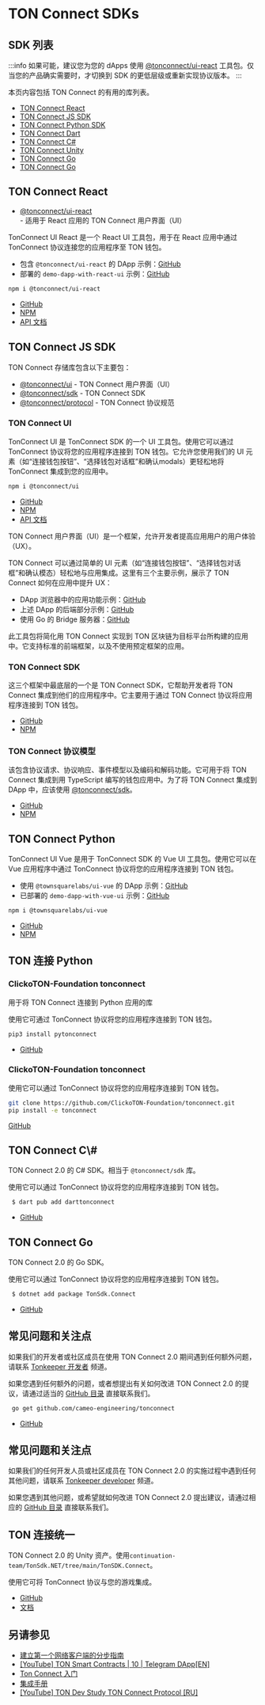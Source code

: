 # TON Connect SDKs

## SDK 列表

:::info
如果可能，建议您为您的 dApps 使用 [@tonconnect/ui-react](/develop/dapps/ton-connect/developers#ton-connect-ui-react) 工具包。仅当您的产品确实需要时，才切换到 SDK 的更低层级或重新实现协议版本。
:::

本页内容包括 TON Connect 的有用的库列表。

- [TON Connect React](/develop/dapps/ton-connect/developers#ton-connect-react)
- [TON Connect JS SDK](/develop/dapps/ton-connect/developers#ton-connect-js-sdk)
- [TON Connect Python SDK](/develop/dapps/ton-connect/developers#ton-connect-python)
- [TON Connect Dart](/develop/dapps/ton-connect/developers#ton-connect-dart)
- [TON Connect C#](/develop/dapps/ton-connect/developers#ton-connect-c)
- [TON Connect Unity](/develop/dapps/ton-connect/developers#ton-connect-unity)
- [TON Connect Go](/develop/dapps/ton-connect/developers#ton-connect-go)
- [TON Connect Go](/v3/guidelines/ton-connect/guidelines/developers#ton-connect-go)

## TON Connect React

- [@tonconnect/ui-react](/develop/dapps/ton-connect/developers#ton-connect-ui-react) - 适用于 React 应用的 TON Connect 用户界面（UI）

TonConnect UI React 是一个 React UI 工具包，用于在 React 应用中通过 TonConnect 协议连接您的应用程序至 TON 钱包。

- 包含 `@tonconnect/ui-react` 的 DApp 示例：[GitHub](https://github.com/ton-connect/demo-dapp-with-react-ui)
- 部署的 `demo-dapp-with-react-ui` 示例：[GitHub](https://ton-connect.github.io/demo-dapp-with-react-ui/)

```bash
npm i @tonconnect/ui-react
```

- [GitHub](https://github.com/ton-connect/sdk/tree/main/packages/ui-react)
- [NPM](https://www.npmjs.com/package/@tonconnect/ui-react)
- [API 文档](https://ton-connect.github.io/sdk/modules/_tonconnect_ui_react.html)

## TON Connect JS SDK

TON Connect 存储库包含以下主要包：

- [@tonconnect/ui](/develop/dapps/ton-connect/developers#ton-connect-ui) - TON Connect 用户界面（UI）
- [@tonconnect/sdk](/develop/dapps/ton-connect/developers#ton-connect-sdk)  - TON Connect SDK
- [@tonconnect/protocol](/develop/dapps/ton-connect/developers#ton-connect-protocol-models) - TON Connect 协议规范

### TON Connect UI

TonConnect UI 是 TonConnect SDK 的一个 UI 工具包。使用它可以通过 TonConnect 协议将您的应用程序连接到 TON 钱包。它允许您使用我们的 UI 元素（如“连接钱包按钮”、“选择钱包对话框”和确认modals）更轻松地将 TonConnect 集成到您的应用中。

```bash
npm i @tonconnect/ui
```

- [GitHub](https://github.com/ton-connect/sdk/tree/main/packages/ui)
- [NPM](https://www.npmjs.com/package/@tonconnect/ui)
- [API 文档](https://ton-connect.github.io/sdk/modules/_tonconnect_ui.html)

TON Connect 用户界面（UI）是一个框架，允许开发者提高应用用户的用户体验（UX）。

TON Connect 可以通过简单的 UI 元素（如“连接钱包按钮”、“选择钱包对话框”和确认模态）轻松地与应用集成。这里有三个主要示例，展示了 TON Connect 如何在应用中提升 UX：

- DApp 浏览器中的应用功能示例：[GitHub](https://ton-connect.github.io/demo-dapp/)
- 上述 DApp 的后端部分示例：[GitHub](https://github.com/ton-connect/demo-dapp-backend)
- 使用 Go 的 Bridge 服务器：[GitHub](https://github.com/ton-connect/bridge)

此工具包将简化用 TON Connect 实现到 TON 区块链为目标平台所构建的应用中。它支持标准的前端框架，以及不使用预定框架的应用。

### TON Connect SDK

这三个框架中最底层的一个是 TON Connect SDK，它帮助开发者将 TON Connect 集成到他们的应用程序中。它主要用于通过 TON Connect 协议将应用程序连接到 TON 钱包。

- [GitHub](https://github.com/ton-connect/sdk/tree/main/packages/sdk)
- [NPM](https://www.npmjs.com/package/@tonconnect/sdk)

### TON Connect 协议模型

该包含协议请求、协议响应、事件模型以及编码和解码功能。它可用于将 TON Connect 集成到用 TypeScript 编写的钱包应用中。为了将 TON Connect 集成到 DApp 中，应该使用 [@tonconnect/sdk](https://www.npmjs.com/package/@tonconnect/sdk)。

- [GitHub](https://github.com/ton-connect/sdk/tree/main/packages/protocol)
- [NPM](https://www.npmjs.com/package/@tonconnect/protocol)

## TON Connect Python

TonConnect UI Vue 是用于 TonConnect SDK 的 Vue UI 工具包。使用它可以在 Vue 应用程序中通过 TonConnect 协议将您的应用程序连接到 TON 钱包。

- 使用 `@townsquarelabs/ui-vue` 的 DApp 示例：[GitHub](https://github.com/TownSquareXYZ/demo-dapp-with-vue-ui)
- 已部署的 `demo-dapp-with-vue-ui` 示例：[GitHub](https://townsquarexyz.github.io/demo-dapp-with-vue-ui/)

```bash
npm i @townsquarelabs/ui-vue
```

- [GitHub](https://github.com/TownSquareXYZ/tonconnect-ui-vue)
- [NPM](https://www.npmjs.com/package/@townsquarelabs/ui-vue)

## TON 连接 Python

### ClickoTON-Foundation tonconnect

用于将 TON Connect 连接到 Python 应用的库

使用它可通过 TonConnect 协议将您的应用程序连接到 TON 钱包。

```bash
pip3 install pytonconnect
```

- [GitHub](https://github.com/XaBbl4/pytonconnect)

### ClickoTON-Foundation tonconnect

使用它可以通过 TonConnect 协议将您的应用程序连接到 TON 钱包。

```bash
git clone https://github.com/ClickoTON-Foundation/tonconnect.git
pip install -e tonconnect
```

[GitHub](https://github.com/ClickoTON-Foundation/tonconnect)

## TON Connect C\\\#

TON Connect 2.0 的 C# SDK。相当于 `@tonconnect/sdk` 库。

使用它可以通过 TonConnect 协议将您的应用程序连接到 TON 钱包。

```bash
 $ dart pub add darttonconnect
```

- [GitHub](https://github.com/continuation-team/TonSdk.NET/tree/main/TonSDK.Connect)

## TON Connect Go

TON Connect 2.0 的 Go SDK。

使用它可以通过 TonConnect 协议将您的应用程序连接到 TON 钱包。

```bash
 $ dotnet add package TonSdk.Connect
```

- [GitHub](https://github.com/cameo-engineering/tonconnect)

## 常见问题和关注点

如果我们的开发者或社区成员在使用 TON Connect 2.0 期间遇到任何额外问题，请联系 [Tonkeeper 开发者](https://t.me/tonkeeperdev) 频道。

如果您遇到任何额外的问题，或者想提出有关如何改进 TON Connect 2.0 的提议，请通过适当的 [GitHub 目录](https://github.com/ton-connect/) 直接联系我们。

```bash
 go get github.com/cameo-engineering/tonconnect
```

- [GitHub](https://github.com/cameo-engineering/tonconnect)

## 常见问题和关注点

如果我们的任何开发人员或社区成员在 TON Connect 2.0 的实施过程中遇到任何其他问题，请联系 [Tonkeeper developer](https://t.me/tonkeeperdev) 频道。

如果您遇到其他问题，或希望就如何改进 TON Connect 2.0 提出建议，请通过相应的 [GitHub 目录](https://github.com/ton-connect/) 直接联系我们。

## TON 连接统一

TON Connect 2.0 的 Unity 资产。使用`continuation-team/TonSdk.NET/tree/main/TonSDK.Connect`。

使用它可将 TonConnect 协议与您的游戏集成。

- [GitHub](https://github.com/continuation-team/unity-ton-connect)
- [文档](https://docs.tonsdk.net/user-manual/unity-tonconnect-2.0/getting-started)

## 另请参见

- [建立第一个网络客户端的分步指南](https://ton-community.github.io/tutorials/03-client/)
- [[YouTube] TON Smart Contracts | 10 | Telegram DApp[EN]](https://www.youtube.com/watch?v=D6t3eZPdgAU\\&t=254s\\&ab_channel=AlefmanVladimir%5BEN%5D)
- [Ton Connect 入门](https://github.com/ton-connect/sdk/tree/main/packages/sdk)
- [集成手册](/v3/guidelines/ton-connect/guidelines/integration-with-javascript-sdk)
- [[YouTube] TON Dev Study TON Connect Protocol [RU]](https://www.youtube.com/playlist?list=PLyDBPwv9EPsCJ226xS5_dKmXXxWx1CKz_)
